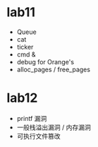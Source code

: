 # lab11
- Queue
- cat
- ticker 
- cmd &
- debug for Orange's
- alloc_pages / free_pages

# lab12
- printf 漏洞
- 一般栈溢出漏洞 / 内存漏洞
- 可执行文件篡改
